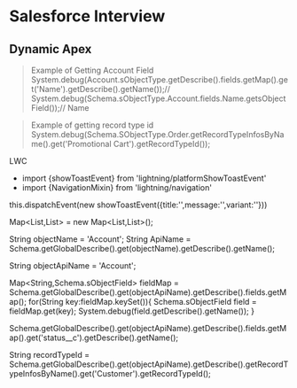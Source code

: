 
# Salesforce Interview

## Dynamic Apex
> Example of Getting Account Field
System.debug(Account.sObjectType.getDescribe().fields.getMap().get('Name').getDescribe().getName());// 
System.debug(Schema.sObjectType.Account.fields.Name.getsObjectField());// Name

> Example of getting record type id
System.debug(Schema.SObjectType.Order.getRecordTypeInfosByName().get('Promotional Cart').getRecordTypeId());


LWC
- import {showToastEvent} from 'lightning/platformShowToastEvent'
- import {NavigationMixin} from 'lightning/navigation'

this.dispatchEvent(new showToastEvent({title:'',message:'',variant:''}))

Map<List<String>,List<String>> = new Map<List<String>,List<String>>();

String objectName = 'Account';
String ApiName = Schema.getGlobalDescribe().get(objectName).getDescribe().getName();



String objectApiName = 'Account';

Map<String,Schema.sObjectField> fieldMap = Schema.getGlobalDescribe().get(objectApiName).getDescribe().fields.getMap();
for(String key:fieldMap.keySet()){
    Schema.sObjectField field = fieldMap.get(key);
    System.debug(field.getDescribe().getName());
}

Schema.getGlobalDescribe().get(objectApiName).getDescribe().fields.getMap().get('status__c').getDescribe().getName();

String recordTypeId = Schema.getGlobalDescribe().get(objectApiName).getDescribe().getRecordTypeInfosByName().get('Customer').getRecordTypeId();





























